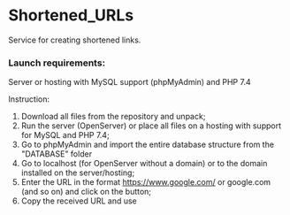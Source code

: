 # Shortened_URLs
Service for creating shortened links.

### Launch requirements:
Server or hosting with MySQL support (phpMyAdmin) and PHP 7.4

Instruction:
1. Download all files from the repository and unpack;
2. Run the server (OpenServer) or place all files on a hosting with support for MySQL and PHP 7.4;
3. Go to phpMyAdmin and import the entire database structure from the "DATABASE" folder
4. Go to localhost (for OpenServer without a domain) or to the domain installed on the server/hosting;
5. Enter the URL in the format https://www.google.com/ or google.com (and so on) and click on the button;
6. Copy the received URL and use
